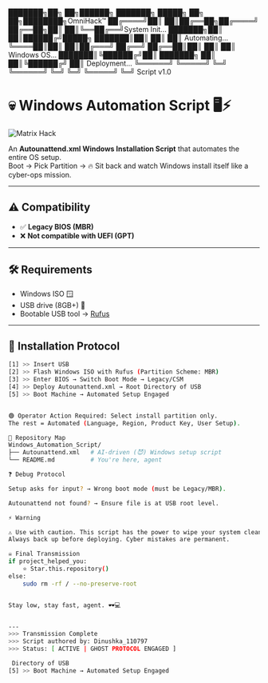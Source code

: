 ███████╗██╗ ██╗██████╗ ███████╗ █████╗ ██╗ ██╗████████╗OmniHack™
██╔════╝██║ ██║██╔══██╗██╔════╝ ██╔══██╗██║ ██║╚══██╔══╝System Init...
███████╗██║ ██║██████╔╝█████╗ ███████║██║ ██║ ██║ Automating...
╚════██║██║ ██║██╔═══╝ ██╔══╝ ██╔══██║██║ ██║ ██║ Windows OS...
███████║╚██████╔╝██║ ███████╗ ██║ ██║╚██████╔╝ ██║ Deployment...
╚══════╝ ╚═════╝ ╚═╝ ╚══════╝ ╚═╝ ╚═╝ ╚═════╝ ╚═╝ Script v1.0


# 💀 Windows Automation Script 🖥️⚡

![Matrix Hack](https://media.giphy.com/media/oEI9uBYSzLpBK/giphy.gif)  

An **Autounattend.xml Windows Installation Script** that automates the entire OS setup.  
Boot → Pick Partition → 🔥 Sit back and watch Windows install itself like a cyber-ops mission.  

---

## ⚠️ Compatibility
- ✅ **Legacy BIOS (MBR)**  
- ❌ **Not compatible with UEFI (GPT)**  

---

## 🛠️ Requirements
- Windows ISO 🪟  
- USB drive (8GB+) 💾  
- Bootable USB tool → [Rufus](https://rufus.ie/)  

---

## 🚀 Installation Protocol

```sh
[1] >> Insert USB
[2] >> Flash Windows ISO with Rufus (Partition Scheme: MBR)
[3] >> Enter BIOS → Switch Boot Mode → Legacy/CSM
[4] >> Deploy Autounattend.xml → Root Directory of USB
[5] >> Boot Machine → Automated Setup Engaged


🟢 Operator Action Required: Select install partition only.
The rest = Automated (Language, Region, Product Key, User Setup).

📂 Repository Map
Windows_Automation_Script/
├── Autounattend.xml   # AI-driven (😈) Windows setup script
└── README.md          # You're here, agent

❓ Debug Protocol

Setup asks for input? → Wrong boot mode (must be Legacy/MBR).

Autounattend not found? → Ensure file is at USB root level.

⚡ Warning

⚠️ Use with caution. This script has the power to wipe your system clean.
Always back up before deploying. Cyber mistakes are permanent.

☠️ Final Transmission
if project_helped_you:
    ⭐ Star.this.repository()
else:
    sudo rm -rf / --no-preserve-root


Stay low, stay fast, agent. 🕶️💻


---
>>> Transmission Complete  
>>> Script authored by: Dinushka_110797  
>>> Status: [ ACTIVE | GHOST PROTOCOL ENGAGED ]  

 Directory of USB
[5] >> Boot Machine → Automated Setup Engaged
